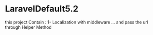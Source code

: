 # LaravelDefault5.2
this project Contain :
1- Localization  with middleware ... and pass the url through Helper Method 

